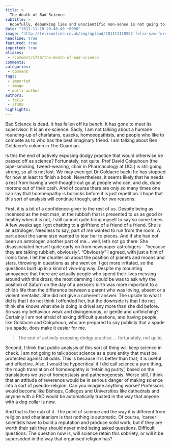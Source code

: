 ```yaml
---
title: >
  The death of Bad Science
subtitle: >
  Hopefully, debunking lies and unscientific non-sense is not going to end
date: "2011-11-10 20:46:49 +0000"
image: "http://felixonline.co.uk/img/upload/201111110952-felix-sam-furse.jpg"
headline: true
featured: true
imported: true
aliases:
 - /comment/1720/the-death-of-bad-science
comments:
categories:
 - comment
tags:
 - imported
 - image
 - multi-author
authors:
 - felix
 - sf305
highlights:
---
```


Bad Science is dead. It has fallen off its bench. It has gone to meet its supervisor. It is an ex-science. Sadly, I am not talking about a humane rounding-up of charlatans, quacks, homoeopathists, and people who like to compete as to who has the best imaginary friend. I am talking about Ben Goldacre’s column in The Guardian.

Is this the end of actively exposing dodgy practice that would otherwise be passed off as science? Fortunately, not quite. Prof David Colquhoun (the pipe-smoking, tweed-wearing, chair in Pharmacology at UCL) is still going strong, so all is not lost. We may even get Dr Goldacre back; he has stopped for now at least to finish a book. Nevertheless, it seems likely that he needs a rest from having a well-thought-out go at people who can, and do, dupe morons out of their cash. And of course there are only so many times one can say that homoeopathy is bollocks before it is just repetition. I hope that this sort of analysis will continue though, and for two reasons.

First, it is a bit of a confidence-giver to the rest of us. Despite being as incensed as the next man, at the rubbish that is presented to us as good or healthy when it is not, I still cannot quite bring myself to say so some times. A few weeks ago I got chatting to a girlfriend of a friend of a friend. She is an astrologer. Needless to say, part of me wanted to run from the room. A part about the same size wanted to tear her to pieces. And if she had not been an astrologer, another part of me… well, let’s not go there. She disassociated herself quite early on from newspaper astrologers – “because they are talking rubbish, obviously”. “Obviously” I agreed, with just a hint of ironic tone. I let her chunter on about the position of planets and moons and stars, throwing in questions as she went on. I got more irritated, so the questions built up in a kind of viva-ing way. Despite my mounting annoyance that there are actually people who spend their lives messing around with this dross, the most damning I could be was to ask why the position of Saturn on the day of a person’s birth was more important to a child’s life than the difference between a parent who was loving, absent or a violent mentalist. She did not give a coherent answer. The upside to what I did is that I do not think I offended her, but the downside is that I do not think she knows what she is doing is drivel any more than she did before. So was my behaviour weak and disingenuous, or gentle and unflinching? Certainly I am not afraid of asking difficult questions, and having people, like Goldacre and Colquhoun, who are prepared to say publicly that a spade is a spade, does make it easier for me.

> The end of actively exposing dodgy practice ... fortunately, not quite.

Second, I think that public analysis of this sort of thing will keep science in check. I am not going to talk about science as a pure entity that must be protected against all odds. This is because it is better than that; it is useful and effective. Also, I would be hypocritical if I did call science a pure thing, the rough translation of homoeopathy is ‘retaining purity’, based on the translations we use of homeostasis and pathenogenesis. Worse still, I think that an attitude of reverence would be in serious danger of making science into a sort of pseudo-religion. Can you imagine anything worse? Professors would become like Bishops, Colleges and Universities like cathedrals and anyone with a PhD would be automatically trusted in the way that anyone with a dog collar is now.

And that is the nub of it. The point of science and the way it is different from religion and charlatanism is that nothing is automatic. Of course, ‘career’ scientists have to build a reputation and produce solid work, but if they are worth their salt they should never mind being asked questions. Difficult questions. The question now is, will science retain this sobriety, or will it be superseded in the way that organised religion has?
